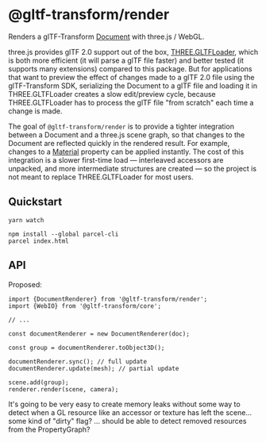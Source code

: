 # @gltf-transform/render

Renders a glTF-Transform [Document](https://gltf-transform.donmccurdy.com/classes/document.html) with three.js / WebGL.

three.js provides glTF 2.0 support out of the box, [THREE.GLTFLoader](https://threejs.org/docs/index.html#examples/en/loaders/GLTFLoader), which is both more efficient (it will parse a glTF file faster) and better tested (it supports many extensions) compared to this package. But for applications that want to preview the effect of changes made to a glTF 2.0 file using the glTF-Transform SDK, serializing the Document to a glTF file and loading it in THREE.GLTFLoader creates a slow edit/preview cycle, because THREE.GLTFLoader has to process the glTF file "from scratch" each time a change is made.

 The goal of `@gltf-transform/render` is to provide a tighter integration between a Document and a three.js scene graph, so that changes to the Document are reflected quickly in the rendered result. For example, changes to a [Material](https://gltf-transform.donmccurdy.com/classes/material.html) property can be applied instantly. The cost of this integration is a slower first-time load — interleaved accessors are unpacked, and more intermediate structures are created — so the project is not meant to replace THREE.GLTFLoader for most users.

 ## Quickstart

```
yarn watch

npm install --global parcel-cli
parcel index.html
```

## API

Proposed:

```
import {DocumentRenderer} from '@gltf-transform/render';
import {WebIO} from '@gltf-transform/core';

// ...

const documentRenderer = new DocumentRenderer(doc);

const group = documentRenderer.toObject3D();

documentRenderer.sync(); // full update
documentRenderer.update(mesh); // partial update

scene.add(group);
renderer.render(scene, camera);
```

It's going to be very easy to create memory leaks without some way to detect when a GL resource
like an accessor or texture has left the scene... some kind of "dirty" flag? ... should be able
to detect removed resources from the PropertyGraph?
